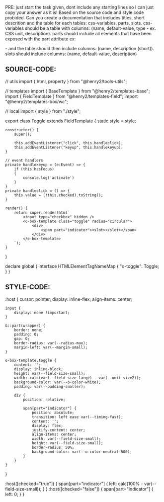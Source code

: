 PRE: just start the task given, dont include any starting lines so I can just copy your answer as it is!
 Based on the source code and style code probided. Can you create a documentation that includes titles, short descrition and the table for each tables: css-variables, parts, slots.
css-variables should be a table with columns: (name, default-value, type - ex. CSS unit, description).
parts should include all elements that have been exposed with the part attribute ex: <p part='foo'> - and the table should then include columns: (name, description (short)).
slots should include columns: (name, default-value, description)

## SOURCE-CODE:
// utils 
import { html, property } from "@henry2/tools-utils";

// templates
import { BaseTemplate } from "@henry2/templates-base";
import { FieldTemplate } from "@henry2/templates-field";
import "@henry2/templates-box/wc";

// local 
import { style } from "./style";

export class Toggle extends FieldTemplate {
    static style = style;

    constructor() {
        super();

        this.addEventListener("click", this.handleclick);
        this.addEventListener("keyup", this.handlekeyup);
    }
    
    // event handlers
    private handlekeyup = (e:Event) => {
        if (this.hasFocus) 
        {
            console.log('activate')
        }
    }
    private handleclick = () => {
        this.value = (!this.checked).toString();
    }

    render() {
        return super.render(html`
            <input type="checkbox" hidden />
            <o-box-template class="toggle" radius="circular">
                <div>
                    <span part="indicator"><slot></slot></span>
                </div>
            </o-box-template>
        `);
    }
}


declare global {
    interface HTMLElementTagNameMap {
        "o-toggle": Toggle;
    }
}
## STYLE-CODE:
:host {
    cursor: pointer;
    display: inline-flex;
    align-items: center;

    input {
        display: none !important;
    }

    &::part(wrapper) {
        border: none;
        padding: 0;
        gap: 0;
        border-radius: var(--radius-max);
        margin-left: var(--margin-small);
    }

    o-box-template.toggle {
        content: '';
        display: inline-block;
        height: var(--field-size-small);
        width: calc(var(--field-size-large) - var(--unit-size2));
        background-color: var(--o-color-white);
        padding: var(--padding-smaller);

        div {
            position: relative;

            span[part="indicator"] {
                position: absolute;
                transition: left ease var(--timing-fast);
                content: '';
                display: flex;
                justify-content: center;
                align-items: center;
                width: var(--field-size-small);
                height: var(--field-size-small);
                border-radius: 50%;
                background-color: var(--o-color-neutral-500);
            }
        }
    }
}

:host([checked="true"]) {
    span[part="indicator"] {
        left: calc(100% - var(--field-size-small));
    }
}
:host([checked="false"]) {
    span[part="indicator"] {
        left: 0;
    }
}